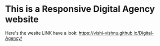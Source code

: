 <h1>This is a Responsive Digital Agency website</h1>

Here's the wesite LINK have a look:
 https://vishi-vishnu.github.io/Digital-Agency/
